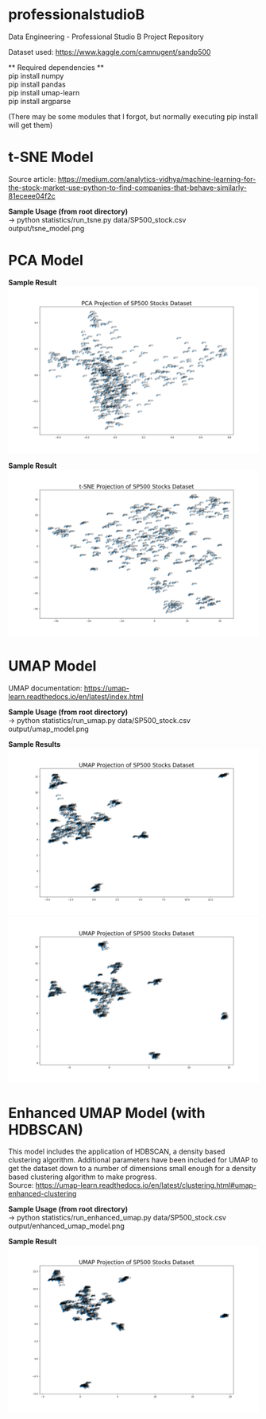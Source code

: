# professionalstudioB
Data Engineering - Professional Studio B Project Repository

Dataset used: https://www.kaggle.com/camnugent/sandp500

** Required dependencies **  
pip install numpy  
pip install pandas  
pip install umap-learn  
pip install argparse  

(There may be some modules that I forgot, but normally executing pip install will get them)

# t-SNE Model
Source article: https://medium.com/analytics-vidhya/machine-learning-for-the-stock-market-use-python-to-find-companies-that-behave-similarly-81eceee04f2c

**Sample Usage (from root directory)**  
-> python statistics/run_tsne.py data/SP500_stock.csv output/tsne_model.png

# PCA Model  
**Sample Result**
![image](https://github.com/filicasc/professionalstudioB/blob/main/output/pca_model.png?raw=true)

**Sample Result**  
![image](https://github.com/filicasc/professionalstudioB/blob/main/output/tsne_model.png?raw=true)

# UMAP Model
UMAP documentation: https://umap-learn.readthedocs.io/en/latest/index.html

**Sample Usage (from root directory)**  
-> python statistics/run_umap.py data/SP500_stock.csv output/umap_model.png

**Sample Results**
![image](https://github.com/filicasc/professionalstudioB/blob/main/output/umap_model.png?raw=true)  
![image](https://github.com/filicasc/professionalstudioB/blob/main/output/umap_model_test.png?raw=true)

# Enhanced UMAP Model (with HDBSCAN)  
This model includes the application of HDBSCAN, a density based clustering algorithm. Additional parameters have been included for UMAP to get the dataset down to a number of dimensions small enough for a density based clustering algorithm to make progress.  
Source: https://umap-learn.readthedocs.io/en/latest/clustering.html#umap-enhanced-clustering  

**Sample Usage (from root directory)**  
-> python statistics/run_enhanced_umap.py data/SP500_stock.csv output/enhanced_umap_model.png

**Sample Result**
![image](https://github.com/filicasc/professionalstudioB/blob/main/output/enhanced_umap_model.png?raw=true)



